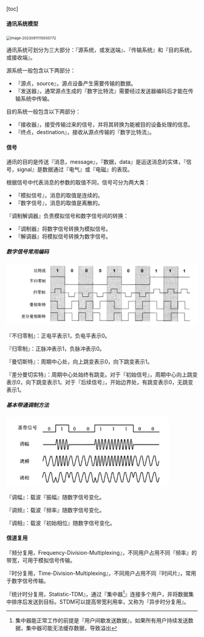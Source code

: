 [toc]

#### 通讯系统模型

<img src="./../../../../AppData/Roaming/Typora/typora-user-images/image-20230911115935772.png" alt="image-20230911115935772" style="zoom: 67%;" />

通讯系统可划分为三大部分：『源系统，或发送端』、『传输系统』和『目的系统，或接收端』。

源系统一般包含以下两部分：

* 『源点，source』，源点设备产生需要传输的数据。
* 『发送器』，通常源点生成的『数字比特流』需要经过发送器编码后才能在传输系统中传输。

目的系统一般包含以下两部分：

* 『接收器』，接受传输过来的信号，并将其转换为能被目的设备处理的信息。
* 『终点，destination』，接收从源点传输的『数字比特流』。

#### 信号

通讯的目的是传送『消息，message』，『数据，data』是运送消息的实体，『信号，signal』是数据通过『电气』或『电磁』的表现。

根据信号中代表消息的参数的取值不同，信号可分为两大类：

* 『模拟信号』，消息的取值是连续的。
* 『数字信号』，消息的取值是离散的。

『调制解调器』负责模拟信号和数字信号间的转换：

* 『调制器』将数字信号转换为模拟信号。
* 『解调器』将模拟信号转换为数字信号。

##### 数字信号常用编码

<img src="./asset/数字信号常用编码.png" alt="image-20230906093310463" style="zoom:50%;" />

『不归零制』：正电平表示1，负电平表示0。

『归零制』：正脉冲表示1，负脉冲表示0。

『曼切斯特』：周期中心处，向上跳变表示0，向下跳变表示1。

『差分曼切实特』：周期中心处始终有跳变。对于『初始信号』，周期中心向上跳变表示0，向下跳变表示1。对于『后续信号』，开始边界处，有跳变表示0，无跳变表示1。

##### 基本带通调制方法

<img src="./asset/基本带通调制方法.png" alt="image-20230906102607271" style="zoom: 67%;" />

『调幅』：载波『振幅』随数字信号变化。

『调频』：载波『频率』随数字信号变化。

『调相』：载波『初始相位』随数字信号变化。

#### 信道复用

『频分复用，Frequency-Division-Multiplexing』，不同用户占用不同『频率』的带宽，可用于模拟信号传输。

『时分复用，Time-Division-Multiplexing』，不同用户占用不同『时间片』，常用于数字信号传输。

『统计时分复用，Statistic-TDM』，通过『集中器[^2]』连接多个用户，并将数据集中排序后发送到目标。STDM可以提高带宽利用率，又称为『异步时分复用』。







[^1]:铜线外部覆盖绝缘材料
[^2]:集中器能正常工作的前提是『用户间歇发送数据』，如果所有用户持续发送数据，集中器可能无法缓存数据，导致溢出
